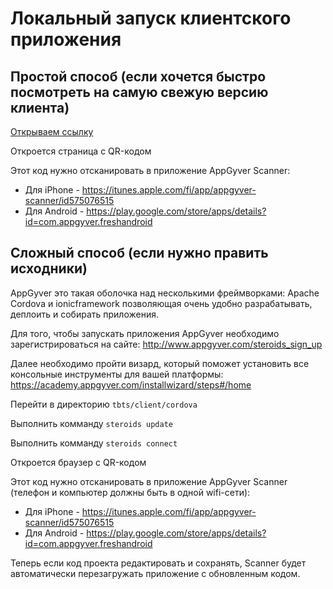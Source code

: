 # Локальный запуск клиентского приложения

## Простой способ (если хочется быстро посмотреть на самую свежую версию клиента)

[Открываем ссылку](https://share.appgyver.com/?id=79223&hash=5353e5a22cbd2be55bdafcada9edc2ec2de94c9868e2a79195cc10e3d31ea085)

Откроется страница с QR-кодом

Этот код нужно отсканировать в приложение AppGyver Scanner:
* Для iPhone - https://itunes.apple.com/fi/app/appgyver-scanner/id575076515
* Для Android - https://play.google.com/store/apps/details?id=com.appgyver.freshandroid

## Сложный способ (если нужно править исходники)

AppGyver это такая оболочка над несколькими фреймворками: Apache Cordova и ionicframework
позволяющая очень удобно разрабатывать, деплоить и собирать приложения.

Для того, чтобы запускать приложения AppGyver необходимо зарегистрироваться на сайте:
http://www.appgyver.com/steroids_sign_up

Далее необходимо пройти визард, который поможет установить все консольные инструменты для вашей платформы:
https://academy.appgyver.com/installwizard/steps#/home

Перейти в директорию `tbts/client/cordova`

Выполнить комманду `steroids update`

Выполнить комманду `steroids connect`

Откроется браузер с QR-кодом

Этот код нужно отсканировать в приложение AppGyver Scanner (телефон и компьютер должны быть в одной wifi-сети):
* Для iPhone - https://itunes.apple.com/fi/app/appgyver-scanner/id575076515
* Для Android - https://play.google.com/store/apps/details?id=com.appgyver.freshandroid

Теперь если код проекта редактировать и сохранять, Scanner будет автоматически перезагружать приложение с обновленным кодом.

<!--- https://github.com/adam-p/markdown-here/wiki/Markdown-Cheatsheet -->